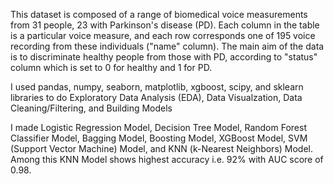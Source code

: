 This dataset is composed of a range of biomedical voice measurements from 31 people, 23 with Parkinson's disease (PD). Each column in the table is a particular voice measure, and each row corresponds one of 195 voice recording from these individuals ("name" column). The main aim of the data is to discriminate healthy people from those with PD, according to "status" column which is set to 0 for healthy and 1 for PD.

I used pandas, numpy, seaborn, matplotlib, xgboost, scipy, and sklearn libraries to do Exploratory Data Analysis (EDA), Data Visualzation, Data Cleaning/Filtering, and Building Models

I made Logistic Regression Model, Decision Tree Model, Random Forest Classifier Model, Bagging Model, Boosting Model, XGBoost Model, SVM (Support Vector Machine) Model, and KNN (k-Nearest Neighbors) Model. Among this KNN Model shows highest accuracy i.e. 92% with AUC score of 0.98.

